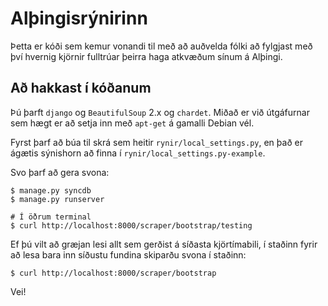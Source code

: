 # Alþingisrýnirinn #

Þetta er kóði sem kemur vonandi til með að auðvelda fólki að fylgjast
með því hvernig kjörnir fulltrúar þeirra haga atkvæðum sínum á Alþingi.


## Að hakkast í kóðanum ##

Þú þarft `django` og `BeautifulSoup` 2.x og `chardet`.  Miðað er við
útgáfurnar sem hægt er að setja inn með `apt-get` á gamalli Debian
vél.

Fyrst þarf að búa til skrá sem heitir `rynir/local_settings.py`, en
það er ágætis sýnishorn að finna í `rynir/local_settings.py-example`.

Svo þarf að gera svona:

    $ manage.py syncdb
    $ manage.py runserver

    # Í öðrum terminal
    $ curl http://localhost:8000/scraper/bootstrap/testing

Ef þú vilt að græjan lesi allt sem gerðist á síðasta kjörtímabili, í
staðinn fyrir að lesa bara inn síðustu fundina skiparðu svona í staðinn:

    $ curl http://localhost:8000/scraper/bootstrap

Vei!


